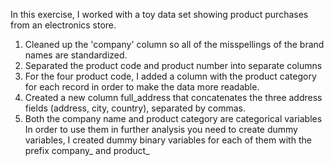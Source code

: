 In this exercise, I worked with a toy data set showing product purchases from an electronics store.

1. Cleaned up the 'company' column so all of the misspellings of the brand names are standardized. 
2. Separated the product code and product number into separate columns
3. For the four product code, I added a column with the product category for each record in order to make the data more readable.
4. Created a new column full_address that concatenates the three address fields (address, city, country), separated by commas.
5. Both the company name and product category are categorical variables 
   In order to use them in further analysis you need to create dummy variables,
   I created dummy binary variables for each of them with the prefix company_ and product_
